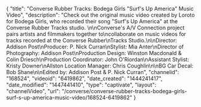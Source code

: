 {
    "title": "Converse Rubber Tracks: Bodega Girls \"Surf's Up America\" Music Video",
    "description": "Check out the original music video created by Loroto for Bodega Girls, who recorded their song \"Surf's Up America\" at the Converse Rubber Tracks studio. \n\nConverse's A\/V Connection project pairs artists and filmmakers together to\ncollaborate on music videos for tracks recorded at the Converse Rubber\nTracks Studio.\n\nDirector: Addison Post\nProducer: P. Nick Curran\nStylist: Mia Anter\nDirector of Photography: Addison Post\nProduction Design: Winston Macdonald & Colin Driesch\nProduction Coordinator: John O'Riordan\nAssistant Stylist: Kristy Downer\nAllston Location Manager: Chris Coughlin\n\nBG Car Decal: Bob Shane\n\nEdited by: Addison Post & P. Nick Curran",
    "channelid": "168524",
    "videoid": "6419862",
    "date_created": "1444241417",
    "date_modified": "1447441410",
    "type": "captivate",
    "layout": "channelVideo",
    "url": "\/converse\/converse-rubber-tracks-bodega-girls-surf-s-up-america-music-video\/168524-6419862"
}